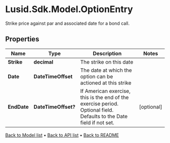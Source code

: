 # Lusid.Sdk.Model.OptionEntry
Strike price against par and associated date for a bond call.

## Properties

Name | Type | Description | Notes
------------ | ------------- | ------------- | -------------
**Strike** | **decimal** | The strike on this date | 
**Date** | **DateTimeOffset** | The date at which the option can be actioned at this strike | 
**EndDate** | **DateTimeOffset?** | If American exercise, this is the end of the exercise period. Optional field. Defaults to the Date field if not set. | [optional] 

[Back to Model list](../README.md#documentation-for-models) &#8226; [Back to API list](../README.md#documentation-for-api-endpoints) &#8226; [Back to README](../README.md)

